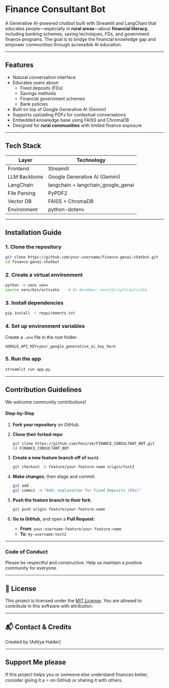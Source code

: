 # Finance Consultant Bot

A Generative AI-powered chatbot built with Streamlit and LangChain that educates people—especially in **rural areas**—about **financial literacy**, including banking schemes, saving techniques, FDs, and government finance programs. The goal is to bridge the financial knowledge gap and empower communities through accessible AI education.

---

## Features

- Natural conversation interface
- Educates users about:
  - Fixed deposits (FDs)
  - Savings methods
  - Financial government schemes
  - Bank policies
- Built on top of Google Generative AI (Gemini)
- Supports uploading PDFs for contextual conversations
- Embedded knowledge base using FAISS and ChromaDB
- Designed for **rural communities** with limited finance exposure

---

## Tech Stack

| Layer           | Technology                     |
|----------------|---------------------------------|
| Frontend       | Streamlit                       |
| LLM Backbone   | Google Generative AI (Gemini)   |
| LangChain      | langchain + langchain_google_genai |
| File Parsing   | PyPDF2                          |
| Vector DB      | FAISS + ChromaDB                |
| Environment    | python-dotenv                   |

---

## Installation Guide

### 1. Clone the repository

```bash
git clone https://github.com/your-username/finance-genai-chatbot.git
cd finance-genai-chatbot
````

### 2. Create a virtual environment

```bash
python -m venv venv
source venv/bin/activate    # On Windows: venv\Scripts\activate
```

### 3. Install dependencies

```bash
pip install -r requirements.txt
```

### 4. Set up environment variables

Create a `.env` file in the root folder:

```env
GOOGLE_API_KEY=your_google_generative_ai_key_here
```

### 5. Run the app

```bash
streamlit run app.py
```

---

## Contribution Guidelines

We welcome community contributions! 

#### Step-by-Step

1. **Fork your repository** on GitHub.

2. **Clone their forked repo**:

   ```bash
   git clone https://github.com/Fenirok/FINANCE_CONSULTANT_BOT.git
   cd FINANCE_CONSULTANT_BOT
   ```

3. **Create a new feature branch off of `test2`**:


   ```bash
   git checkout -b feature/your-feature-name origin/test2
   ```

4. **Make changes**, then stage and commit:

   ```bash
   git add .
   git commit -m "Add: explanation for Fixed Deposits (FDs)"
   ```

5. **Push the feature branch to their fork**:

   ```bash
   git push origin feature/your-feature-name
   ```

6. **Go to GitHub**, and open a **Pull Request**:

   * **From**: `your-username:feature/your-feature-name`
   * **To**: `my-username:test2`

---

### Code of Conduct

Please be respectful and constructive. Help us maintain a positive community for everyone.

---

## 🧾 License

This project is licensed under the [MIT License](LICENSE). You are allowed to contribute in this software with attribution.

---

## 📬 Contact & Credits

Created by \[Aditya Halder]

---

## Support Me please

If this project helps you or someone else understand finances better, consider giving it a ⭐ on GitHub or sharing it with others.

```
